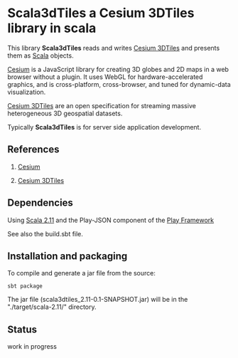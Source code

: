 # Scala3dTiles a Cesium 3DTiles library in scala 

This library **Scala3dTiles** reads and writes [Cesium 3DTiles](http://cesiumjs.org/2015/08/10/Introducing-3D-Tiles/) 
and presents them as [Scala](http://www.scala-lang.org/) objects.

[Cesium](http://cesiumjs.org/) is a JavaScript library for creating 3D globes and 2D maps in a web browser without a plugin. 
It uses WebGL for hardware-accelerated graphics, and is cross-platform, cross-browser, 
and tuned for dynamic-data visualization. 

[Cesium 3DTiles](http://cesiumjs.org/2015/08/10/Introducing-3D-Tiles/) are an open specification for streaming 
massive heterogeneous 3D geospatial datasets. 

Typically **Scala3dTiles** is for server side application development.


## References
 
1) [Cesium](http://cesiumjs.org/)
 
2) [Cesium 3DTiles](https://github.com/AnalyticalGraphicsInc/3d-tiles)


## Dependencies

Using [Scala 2.11](http://www.scala-lang.org/) and the Play-JSON component 
of the [Play Framework](https://www.playframework.com/)

See also the build.sbt file.

## Installation and packaging

To compile and generate a jar file from the source:

    sbt package

The jar file (scala3dtiles_2.11-0.1-SNAPSHOT.jar) will be in the "./target/scala-2.11/" directory.


## Status

work in progress

